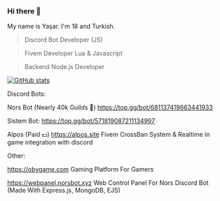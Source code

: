 ### Hi there 👋

My name is Yaşar. I'm 18 and Turkish.

> Discord Bot Developer (JS)

> Fivem Developer Lua & Javascript

> Backend Node.js Developer

[![GitHub stats](https://github-readme-stats.vercel.app/api?username=sineckers&show_icons=true&theme=tokyonight)](https://github.com/sineckers)

Discord Bots: 

Nors Bot (Nearly 40k Guilds 🎉) https://top.gg/bot/681137419663441933

Sistem Bot: https://top.gg/bot/571819087211134997

Alpos (Paid 💵) https://alpos.site Fivem CrossBan System & Realtime in game integration with discord

Other:

https://obygame.com Gaming Platform For Gamers

https://webpanel.norsbot.xyz Web Control Panel For Nors Discord Bot (Made With Express.js, MongoDB, EJS)
